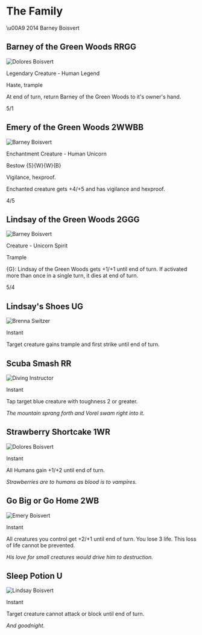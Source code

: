 # The Family

\u00A9 2014 Barney Boisvert

## Barney of the Green Woods RRGG

![Dolores Boisvert](artwork/barney.png)

Legendary Creature - Human Legend

Haste, trample

At end of turn, return Barney of the Green Woods to it's owner's hand.

5/1

## Emery of the Green Woods 2WWBB

![Barney Boisvert](artwork/emery.jpg)

Enchantment Creature - Human Unicorn

Bestow {5}{W}{W}{B}

Vigilance, hexproof.

Enchanted creature gets +4/+5 and has vigilance and hexproof.

4/5

## Lindsay of the Green Woods 2GGG

![Barney Boisvert](artwork/lindsay.jpg)

Creature - Unicorn Spirit

Trample

{G}: Lindsay of the Green Woods gets +1/+1 until end of turn.  If activated more than once in a single turn, it dies at end of turn.

5/4

## Lindsay's Shoes UG

![Brenna Switzer](artwork/lindsays_shoes.jpg)

Instant

Target creature gains trample and first strike until end of turn.

## Scuba Smash RR

![Diving Instructor](artwork/scuba_smash.jpeg)

Instant

Tap target blue creature with toughness 2 or greater.

*The mountain sprang forth and Vorel swam right into it.*

## Strawberry Shortcake 1WR

![Dolores Boisvert](artwork/shortcake.jpg)

Instant

All Humans gain +1/+2 until end of turn.

*Strawberries are to humans as blood is to vampires.*

## Go Big or Go Home 2WB

![Emery Boisvert](artwork/go_big.jpg)

Instant

All creatures you control get +2/+1 until end of turn.  You lose 3 life.  This loss of life cannot be prevented.

*His love for small creatures would drive him to destruction.*

## Sleep Potion U

![Lindsay Boisvert](artwork/sleep_potion.jpg)

Instant

Target creature cannot attack or block until end of turn.

*And goodnight.*
